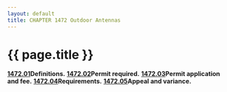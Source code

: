 ```yaml
---
layout: default 
title: CHAPTER 1472 Outdoor Antennas
---
```


{{ page.title }}
================

[**1472.01**](5958de1a.html)**Definitions.**
[**1472.02**](595f30e1.html)**Permit required.**
[**1472.03**](59637c05.html)**Permit application and fee.**
[**1472.04**](5970b684.html)**Requirements.**
[**1472.05**](5992ec7b.html)**Appeal and variance.**
